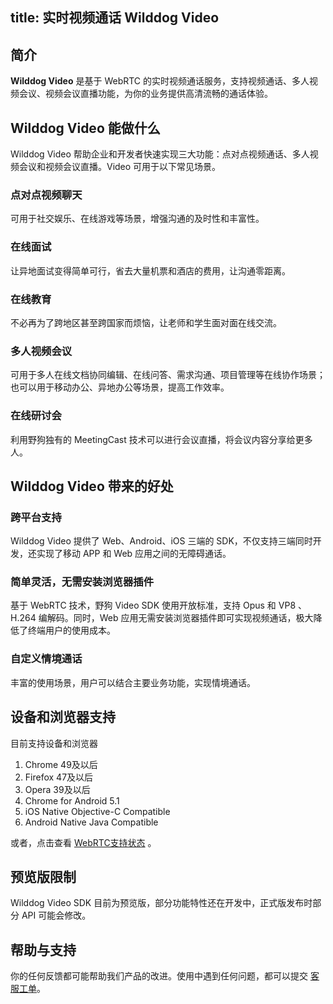 
title: 实时视频通话 Wilddog Video
---
<h2 id='简介' class="article-heading top-heading">简介</h2>

**Wilddog Video** 是基于 WebRTC 的实时视频通话服务，支持视频通话、多人视频会议、视频会议直播功能，为你的业务提供高清流畅的通话体验。

## Wilddog Video 能做什么

Wilddog Video 帮助企业和开发者快速实现三大功能：点对点视频通话、多人视频会议和视频会议直播。Video 可用于以下常见场景。

### 点对点视频聊天

可用于社交娱乐、在线游戏等场景，增强沟通的及时性和丰富性。

### 在线面试

让异地面试变得简单可行，省去大量机票和酒店的费用，让沟通零距离。

### 在线教育

不必再为了跨地区甚至跨国家而烦恼，让老师和学生面对面在线交流。

### 多人视频会议

可用于多人在线文档协同编辑、在线问答、需求沟通、项目管理等在线协作场景；也可以用于移动办公、异地办公等场景，提高工作效率。

### 在线研讨会

利用野狗独有的 MeetingCast 技术可以进行会议直播，将会议内容分享给更多人。


## Wilddog Video 带来的好处

### 跨平台支持

Wilddog Video 提供了 Web、Android、iOS 三端的 SDK，不仅支持三端同时开发，还实现了移动 APP 和 Web 应用之间的无障碍通话。

### 简单灵活，无需安装浏览器插件

基于 WebRTC 技术，野狗 Video SDK 使用开放标准，支持 Opus 和 VP8 、H.264 编解码。同时，Web 应用无需安装浏览器插件即可实现视频通话，极大降低了终端用户的使用成本。

### 自定义情境通话

丰富的使用场景，用户可以结合主要业务功能，实现情境通话。

## 设备和浏览器支持

目前支持设备和浏览器
1. Chrome 49及以后
2. Firefox 47及以后
3. Opera 39及以后
4. Chrome for Android 5.1
5. iOS Native Objective-C Compatible
6. Android Native Java Compatible

或者，点击查看 [WebRTC支持状态](http://iswebrtcreadyyet.com/) 。

## 预览版限制

Wilddog Video SDK 目前为预览版，部分功能特性还在开发中，正式版发布时部分 API 可能会修改。


## 帮助与支持

你的任何反馈都可能帮助我们产品的改进。使用中遇到任何问题，都可以提交 [客服工单](https://wilddog.kf5.com/user/login/?_ga=1.87552923.207002905.1448960317)。
